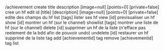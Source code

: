/achievement
    create title description [image=null] [points=0] [private=false]
        cree un hf
    edit id [title] [description] [image=null] [points=0] [private=false]
        edite des champs du hf
    list [tags]
        lister ses hf
    view [id]
        previsualiser un hf
    show [id]
        montrer un hf (sur le channel)
    showlist [tags]
        montrer une liste de hf (sur le channel)
    delete [id] 
        supprimer un hf de la liste (n'efface pas reelement de la bdd afin de pouvoir undo)
    undelete [id] 
        restaurer un hf supprimé de la liste
    tag
        add [achievementid] tag
        remove [achievementid] tag
        list
    